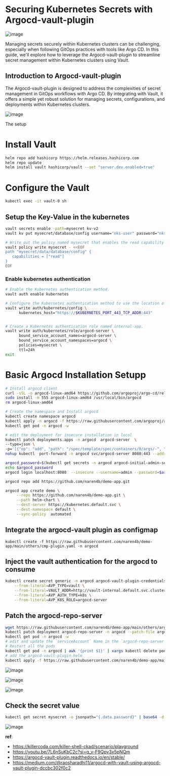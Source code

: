 # Securing Kubernetes Secrets with Argocd-vault-plugin
![image](https://github.com/naren4b/nks/assets/3488520/2c71e8b7-5502-46db-8428-7e9ac0aa7d59)

Managing secrets securely within Kubernetes clusters can be challenging, especially when following GitOps practices with tools like Argo CD. In this guide, we'll explore how to leverage the Argocd-vault-plugin to streamline secret management within Kubernetes clusters using Vault.

## Introduction to Argocd-vault-plugin
The Argocd-vault-plugin is designed to address the complexities of secret management in GitOps workflows with Argo CD. By integrating with Vault, it offers a simple yet robust solution for managing secrets, configurations, and deployments within Kubernetes clusters.

![image](https://github.com/user-attachments/assets/f283b79a-a70b-44f2-bcd0-2d0e5cea60b7)

The setup 

# Install Vault 
```bash
helm repo add hashicorp https://helm.releases.hashicorp.com
helm repo update
helm install vault hashicorp/vault --set "server.dev.enabled=true"
```
# Configure the Vault
```bash
kubectl exec -it vault-0 sh
```
## Setup the Key-Value in the kubernetes
```bash
vault secrets enable -path=mysecret kv-v2
vault kv put mysecret/database/config username="nks-user" password="nks-secret-password"

# Write out the policy named mysecret that enables the read capability for secrets at path mysecret/data/database/config.
vault policy write mysecret - <<EOF
path "mysecret/data/database/config" {
   capabilities = ["read"]
}
EOF

```
### Enable kubernetes authentication 
```bash
# Enable the Kubernetes authentication method.
vault auth enable kubernetes

# Configure the Kubernetes authentication method to use the location of the Kubernetes API. (when running inside the cluster)
vault write auth/kubernetes/config \
      kubernetes_host="https://$KUBERNETES_PORT_443_TCP_ADDR:443"


# Create a Kubernetes authentication role named internal-app.
vault write auth/kubernetes/role/argocd-server \
      bound_service_account_names=argocd-server \
      bound_service_account_namespaces=argocd \
      policies=mysecret \
      ttl=24h
exit
```

# Basic Argocd Installation Setupp 
```bash
# Install argocd client
curl -sSL -o argocd-linux-amd64 https://github.com/argoproj/argo-cd/releases/latest/download/argocd-linux-amd64
sudo install -m 555 argocd-linux-amd64 /usr/local/bin/argocd
rm argocd-linux-amd64

# Create the namespace and Install argocd 
kubectl create namespace argocd
kubectl apply -n argocd -f https://raw.githubusercontent.com/argoproj/argo-cd/stable/manifests/install.yaml
kubectl get pod -n argocd -w
```

```bash
# edit the deployment for insecure installation in local
kubectl patch deployments.apps -n argocd  argocd-server  \
--type=json \
-p='[{"op": "add", "path": "/spec/template/spec/containers/0/args/-", "value": "--insecure"}]'
nohup kubectl  port-forward -n argocd svc/argocd-server 8080:443 --address 0.0.0.0 & 

argocd_password=$(kubectl get secrets -n argocd argocd-initial-admin-secret -o jsonpath="{.data.password}" | base64 -d)
echo $argocd_password
argocd login localhost:8080  --insecure --username=admin --password=$argocd_password
```

```bash
argocd repo add https://github.com/naren4b/demo-app.git

argocd app create demo \
     --repo https://github.com/naren4b/demo-app.git \
     --path helm-chart \
     --dest-server https://kubernetes.default.svc \
     --dest-namespace default \
     --sync-policy  automated
```
## Integrate the argocd-vault plugin as configmap
```
kubectl create -f https://raw.githubusercontent.com/naren4b/demo-app/main/others/cmp-plugin.yaml -n argocd
```
## Inject the vault authentication for the argocd to consume 
```bash
kubectl create secret generic -n argocd argocd-vault-plugin-credentials \
	--from-literal=AVP_TYPE=vault \
	--from-literal=VAULT_ADDR=http://vault-internal.default.svc.cluster.local:8200 \
	--from-literal=AVP_AUTH_TYPE=k8s \
	--from-literal=AVP_K8S_ROLE=argocd-server 
```
## Patch the argocd-repo-server 
```bash
wget https://raw.githubusercontent.com/naren4b/demo-app/main/others/argocd-repo-server-patch.yaml
kubectl patch deployment argocd-repo-server -n argocd --patch-file argocd-repo-server-patch.yaml
kubectl get pod -n argocd -w
# edit and update the `serviceAccount` Name in the `argocd-repo-server` deployment to use `argocd-server`
# Restart all the pods
kubectl get pod -n argocd | awk '{print $1}' | xargs kubectl delete pod -n argocd
# add the argocd-vault-plugin-helm
kubectl apply -f https://raw.githubusercontent.com/naren4b/demo-app/main/others/demo-argocd-application.yaml
```
![image](https://github.com/naren4b/nks/assets/3488520/c79e1304-1b2e-4bf6-be83-48b789c8d06b)


![image](https://github.com/naren4b/nks/assets/3488520/97ca08db-c12b-4829-ae06-253499e7e342)

![image](https://github.com/naren4b/nks/assets/3488520/b1bb357d-5be7-4b29-9137-04fccf264149)


## Check the secret value
```bash
kubectl get secret mysecret -o jsonpath="{.data.password}" | base64 -d 
```
![image](https://github.com/naren4b/nks/assets/3488520/efa5506c-14e3-4b60-bded-a55f3cd5e285)



**ref**:
- https://killercoda.com/killer-shell-ckad/scenario/playground
- https://youtu.be/7L6nSuKbC2c?si=q_v-F9Qpv3x5pNQm
- https://argocd-vault-plugin.readthedocs.io/en/stable/ 
- https://medium.com/@raosharadhi11/argocd-with-vault-using-argocd-vault-plugin-dccbc302f0c2
